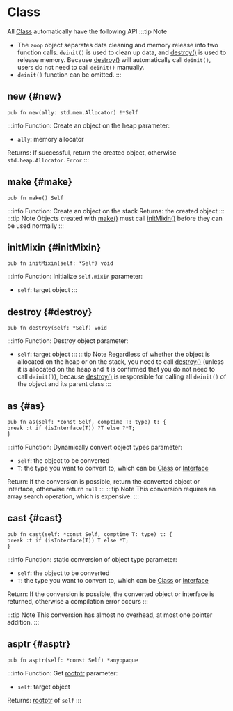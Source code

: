 # Class
All [Class](principle#term) automatically have the following API
:::tip Note
- The `zoop` object separates data cleaning and memory release into two function calls. `deinit()` is used to clean up data, and [destroy()](#destroy) is used to release memory. Because [destroy()](#destroy) will automatically call `deinit()`, users do not need to call `deinit()` manually.
- `deinit()` function can be omitted.
:::

## new {#new}
```zig
pub fn new(ally: std.mem.Allocator) !*Self
```
:::info Function: Create an object on the heap
parameter:
- `ally`: memory allocator

Returns: If successful, return the created object, otherwise `std.heap.Allocator.Error`
:::

## make {#make}
```zig
pub fn make() Self
```
:::info Function: Create an object on the stack
Returns: the created object
:::
:::tip Note
Objects created with [make()](#make) must call [initMixin()](#initMixin) before they can be used normally
:::

## initMixin {#initMixin}
```zig
pub fn initMixin(self: *Self) void
```
:::info Function: Initialize `self.mixin`
parameter:
- `self`: target object
:::

## destroy {#destroy}
```zig
pub fn destroy(self: *Self) void
```
:::info Function: Destroy object
parameter:
- `self`: target object
:::
:::tip Note
Regardless of whether the object is allocated on the heap or on the stack, you need to call [destroy()](#destroy) (unless it is allocated on the heap and it is confirmed that you do not need to call `deinit()`), because [destroy()](#destroy) is responsible for calling all `deinit()` of the object and its parent class
:::

## as {#as}
```zig
pub fn as(self: *const Self, comptime T: type) t: {
break :t if (isInterface(T)) ?T else ?*T;
}
```
:::info Function: Dynamically convert object types
parameter:
- `self`: the object to be converted
- `T`: the type you want to convert to, which can be [Class](principle#term) or [Interface](principle#term)

Return: If the conversion is possible, return the converted object or interface, otherwise return `null`
:::
:::tip Note
This conversion requires an array search operation, which is expensive.
:::

## cast {#cast}
```zig
pub fn cast(self: *const Self, comptime T: type) t: {
break :t if (isInterface(T)) T else *T;
}
```
:::info Function: static conversion of object type
parameter:
- `self`: the object to be converted
- `T`: the type you want to convert to, which can be [Class](principle#term) or [Interface](principle#term)

Return: If the conversion is possible, the converted object or interface is returned, otherwise a compilation error occurs
:::

:::tip Note
This conversion has almost no overhead, at most one pointer addition.
:::

## asptr {#asptr}
```zig
pub fn asptr(self: *const Self) *anyopaque
```
:::info Function: Get [rootptr](principle#term)
parameter:
- `self`: target object

Returns: [rootptr](principle#term) of `self`
:::
